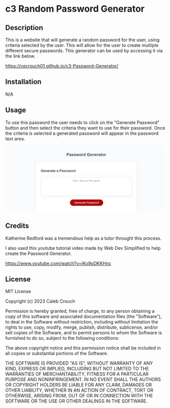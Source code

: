 # c3 Random Password Generator 

## Description
This is a website that will generate a random password for the user, using criteria selected by the user. This will allow for the user to create multiple different secure passwords. This generator can be used by accessing it via the link below. 

https://cecrouch01.github.io/c3-Password-Generator/

## Installation

N/A

## Usage

To use this password the user needs to click on the "Generate Password" button and then select the criteria they want to use for their password. Once the criteria is selected a generated password will appear in the password text area. 

![A picture of the Password Generator website](assets/Images/_C__Users_ccrouch_bootcamp_Challenges_Challenge-03_index.html.png)

## Credits

Katherine Redford was a tremendous help as a tutor throught this process. 

I also used this youtube tutorial video made by Web Dev Simplified to help create the Password Generator.

https://www.youtube.com/watch?v=iKo9pDKKHnc

## License

MIT License

Copyright (c) 2023 Caleb Crouch

Permission is hereby granted, free of charge, to any person obtaining a copy of this software and associated documentation files (the "Software"), to deal in the Software without restriction, including without limitation the rights to use, copy, modify, merge, publish, distribute, sublicense, and/or sell copies of the Software, and to permit persons to whom the Software is furnished to do so, subject to the following conditions:

The above copyright notice and this permission notice shall be included in all copies or substantial portions of the Software.

THE SOFTWARE IS PROVIDED "AS IS", WITHOUT WARRANTY OF ANY KIND, EXPRESS OR IMPLIED, INCLUDING BUT NOT LIMITED TO THE WARRANTIES OF MERCHANTABILITY, FITNESS FOR A PARTICULAR PURPOSE AND NONINFRINGEMENT. IN NO EVENT SHALL THE AUTHORS OR COPYRIGHT HOLDERS BE LIABLE FOR ANY CLAIM, DAMAGES OR OTHER LIABILITY, WHETHER IN AN ACTION OF CONTRACT, TORT OR OTHERWISE, ARISING FROM, OUT OF OR IN CONNECTION WITH THE SOFTWARE OR THE USE OR OTHER DEALINGS IN THE SOFTWARE.
